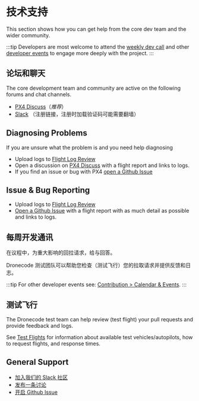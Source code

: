 # 技术支持

This section shows how you can get help from the core dev team and the wider community.

:::tip
Developers are most welcome to attend the [weekly dev call](../contribute/dev_call.md) and other [developer events](../README.md#calendar) to engage more deeply with the project.
:::

<a id="support"></a>

## 论坛和聊天

The core development team and community are active on the following forums and chat channels.

* [PX4 Discuss](http://discuss.px4.io/)（*推荐*）
* [Slack](http://slack.px4.io) （注册链接，注册时加载验证码可能需要翻墙）

## Diagnosing Problems

If you are unsure what the problem is and you need help diagnosing

* Upload logs to [Flight Log Review](http://logs.px4.io/)
* Open a discussion on [PX4 Discuss](http://discuss.px4.io/) with a flight report and links to logs.
* If you find an issue or bug with PX4 [open a Github Issue](https://github.com/PX4/Devguide/issues)

## Issue & Bug Reporting

* Upload logs to [Flight Log Review](http://logs.px4.io/)
* [Open a Github Issue](https://github.com/PX4/Devguide/issues) with a flight report with as much detail as possible and links to logs.

<a id="dev_call"></a>

## 每周开发通讯

在议程中，为重大影响的回拉请求，给与回答。

Dronecode 测试团队可以帮助您检查（测试飞行）您的拉取请求并提供反馈和日志。

:::tip
For other developer events see: [Contribution > Calendar & Events](../README.md#calendar).
:::


## 测试飞行

The Dronecode test team can help review (test flight) your pull requests and provide feedback and logs.

See [Test Flights](../test_and_ci/test_flights.md) for information about available test vehicles/autopilots, how to request flights, and response times.


## General Support

* [加入我们的 Slack 社区](http://slack.px4.io/)
* [发布一条讨论](http://discuss.px4.io)
* [开启 Github Issue](https://github.com/PX4/Devguide/issues)
